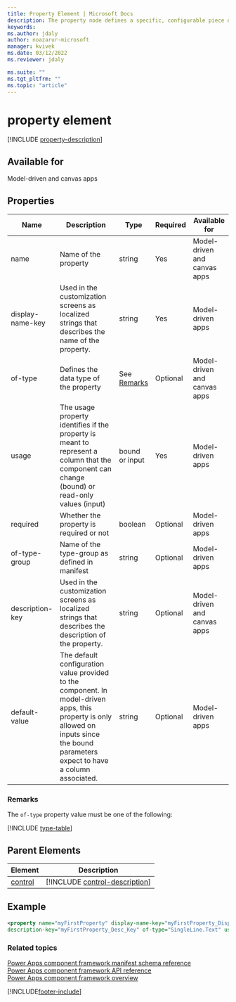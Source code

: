 ```yaml
---
title: Property Element | Microsoft Docs
description: The property node defines a specific, configurable piece of data that the component expects from the Microsoft Dataverse.
keywords:
ms.author: jdaly
author: noazarur-microsoft
manager: kvivek
ms.date: 03/12/2022
ms.reviewer: jdaly

ms.suite: ""
ms.tgt_pltfrm: ""
ms.topic: "article"
---
```


# property element

[!INCLUDE [property-description](includes/property-description.md)]

## Available for

Model-driven and canvas apps

## Properties

|Name |Description |Type |Required | Available for|
|------|------|------|-------|------------|
|name |Name of the property |string |Yes |Model-driven and canvas apps|
|display-name-key |Used in the customization screens as localized strings that describes the name of the property. |string |Yes |Model-driven apps|
|of-type| Defines the data type of the property| See [Remarks](#remarks)|Optional|Model-driven and canvas apps|
|usage |The usage property identifies if the property is meant to represent a column that the component can change (bound) or read-only values (input)|bound or input |Yes|Model-driven apps|
|required |Whether the property is required or not |boolean |Optional |Model-driven apps|
|of-type-group |Name of the type-group as defined in manifest| string |Optional |Model-driven apps|
|description-key |Used in the customization screens as localized strings that describes the description of the property. |string |Optional |Model-driven and canvas apps|
|default-value |The default configuration value provided to the component. In model-driven apps, this property is only allowed on inputs since the bound parameters expect to have a column associated. |string |Optional |Model-driven apps|

### Remarks

The `of-type` property value must be one of the following:

[!INCLUDE [type-table](includes/type-table.md)]

## Parent Elements

|Element|Description|
|--|--|
|[control](control.md)|[!INCLUDE [control-description](includes/control-description.md)]|


## Example

```xml
<property name="myFirstProperty" display-name-key="myFirstProperty_Display_Key"
description-key="myFirstProperty_Desc_Key" of-type="SingleLine.Text" usage="bound" required="true" />
```

### Related topics

[Power Apps component framework manifest schema reference](index.md)<br/>
[Power Apps component framework API reference](../reference/index.md)<br/>
[Power Apps component framework overview](../overview.md)


[!INCLUDE[footer-include](../../../includes/footer-banner.md)]